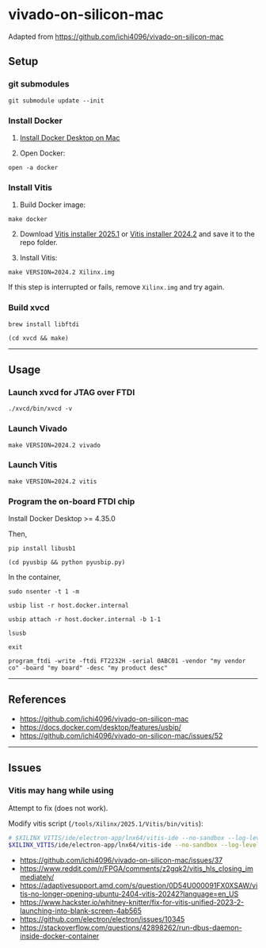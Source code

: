 # vivado-on-silicon-mac

Adapted from https://github.com/ichi4096/vivado-on-silicon-mac

## Setup

### git submodules

```console
git submodule update --init
```

### Install Docker

1. [Install Docker Desktop on Mac](https://docs.docker.com/desktop/setup/install/mac-install/)

2. Open Docker:
```console
open -a docker
```

### Install Vitis

1. Build Docker image:
```console
make docker
```

2. Download [Vitis installer 2025.1](https://www.xilinx.com/member/forms/download/xef.html?filename=FPGAs_AdaptiveSoCs_Unified_SDI_2025.1_0530_0145_Lin64.bin) or [Vitis installer 2024.2](https://www.xilinx.com/member/forms/download/xef.html?filename=FPGAs_AdaptiveSoCs_Unified_2024.2_1113_1001_Lin64.bin) and save it to the repo folder.

3. Install Vitis:
```console
make VERSION=2024.2 Xilinx.img
```
If this step is interrupted or fails, remove `Xilinx.img` and try again.

### Build xvcd

```console
brew install libftdi
```

```console
(cd xvcd && make)
```

---

## Usage

### Launch xvcd for JTAG over FTDI

```console
./xvcd/bin/xvcd -v
```

### Launch Vivado

```console
make VERSION=2024.2 vivado
```

### Launch Vitis

```console
make VERSION=2024.2 vitis
```

### Program the on-board FTDI chip

Install Docker Desktop >= 4.35.0

Then,

```console
pip install libusb1
```

```console
(cd pyusbip && python pyusbip.py)
```

In the container,

```console
sudo nsenter -t 1 -m
```

```console
usbip list -r host.docker.internal
```

```console
usbip attach -r host.docker.internal -b 1-1
```

```console
lsusb
```

```console
exit
```

```console
program_ftdi -write -ftdi FT2232H -serial 0ABC01 -vendor "my vendor co" -board "my board" -desc "my product desc"
```

---

## References

* https://github.com/ichi4096/vivado-on-silicon-mac
* https://docs.docker.com/desktop/features/usbip/
* https://github.com/ichi4096/vivado-on-silicon-mac/issues/52

---

## Issues

### Vitis may hang while using

Attempt to fix (does not work).

Modify vitis script (`/tools/Xilinx/2025.1/Vitis/bin/vitis`):
```bash
# $XILINX_VITIS/ide/electron-app/lnx64/vitis-ide --no-sandbox --log-level=debug $workspace_path ${analyzeArgs[@]} > /dev/null 2>&1 &
$XILINX_VITIS/ide/electron-app/lnx64/vitis-ide --no-sandbox --log-level=debug --disable-gpu --disable-software-rasterizer $workspace_path ${analyzeArgs[@]}
```

* https://github.com/ichi4096/vivado-on-silicon-mac/issues/37
* https://www.reddit.com/r/FPGA/comments/z2gqk2/vitis_hls_closing_immediately/
* https://adaptivesupport.amd.com/s/question/0D54U000091FX0XSAW/vitis-no-longer-opening-ubuntu-2404-vitis-20242?language=en_US
* https://www.hackster.io/whitney-knitter/fix-for-vitis-unified-2023-2-launching-into-blank-screen-4ab565
* https://github.com/electron/electron/issues/10345
* https://stackoverflow.com/questions/42898262/run-dbus-daemon-inside-docker-container
